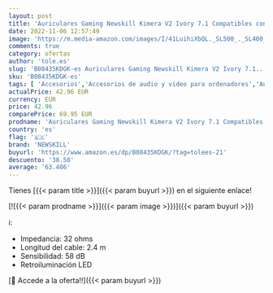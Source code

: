 ```yaml
---
layout: post
title: 'Auriculares Gaming Newskill Kimera V2 Ivory 7.1 Compatibles con PC y PS4 en Color Blanco'
date: 2022-11-06 12:57:49
image: 'https://m.media-amazon.com/images/I/41LuihiXbQL._SL500_._SL400_.jpg'
comments: true
category: ofertas
author: 'tole.es'
slug: 'B08435KDGK-es Auriculares Gaming Newskill Kimera V2 Ivory 7.1...'
sku: 'B08435KDGK-es'
tags: [ 'Accesorios','Accesorios de audio y vídeo para ordenadores','Auriculares con micrófonos','Informática','newskill','ps4','🇪🇸', ]
actualPrice: 42.96 EUR
currency: EUR
price: 42.96
comparePrice: 69.95 EUR
prodname: 'Auriculares Gaming Newskill Kimera V2 Ivory 7.1 Compatibles con PC y PS4 en Color Blanco'
country: 'es'
flag: '🇪🇸'
brand: 'NEWSKILL'
buyurl: 'https://www.amazon.es/dp/B08435KDGK/?tag=tolees-21'
descuento: '38.58'
average: '63.406'
---
```


Tienes [{{< param title >}}]({{< param buyurl >}}) en el siguiente enlace!

[![{{< param prodname >}}]({{< param image >}})]({{< param buyurl >}})

ℹ️:

- Impedancia: 32 ohms
- Longitud del cable: 2.4 m
- Sensibilidad: 58 dB
- Retroiluminación LED

[🛒 Accede a la oferta!!]({{< param buyurl >}})
